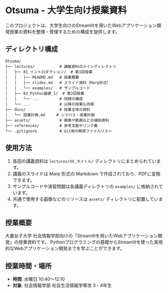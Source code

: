 # Otsuma - 大学生向け授業資料

このプロジェクトは、大学生向けのStreamlitを用いたWebアプリケーション開発授業の資料を整理・管理するための構成を提供します。

## ディレクトリ構成

```
Otsuma/
├── lectures/           # 講義資料のメインディレクトリ
│   ├── 01_イントロダクション/  # 第1回授業
│   │   ├── README.md   # 授業概要
│   │   ├── slides.md   # スライド資料（Marp形式）
│   │   └── examples/   # サンプルコード
│   ├── 02_Python基礎_1/  # 第2回授業
│   │   └── ...         # 同様の構成
│   └── ...             # 以降の授業も同様
├── docs/               # 授業全体の資料
│   └── 授業計画.md     # シラバス・授業計画
├── assets/             # 画像や動画などの補助資料
├── references/         # 参考文献やリンク集
└── .gitignore          # Git用の無視ファイルリスト
```

## 使用方法

1. 各回の講義資料は `lectures/XX_タイトル/` ディレクトリにまとめられています。
2. 講義のスライドは Marp 形式の Markdown で作成されており、PDFに変換できます。
3. サンプルコードや演習問題は各講義ディレクトリの `examples/` に格納されています。
4. 共通で使用する画像などのリソースは `assets/` ディレクトリに配置しています。

## 授業概要

大妻女子大学 社会情報学部向けの「Streamlitを用いたWebアプリケーション開発」の授業資料です。
Pythonプログラミングの基礎からStreamlitを使った実用的なWebアプリケーション開発までを学ぶことができます。

## 授業時間・場所

- **時間**: 水曜日 10:40～12:10
- **対象**: 社会情報学部 社会生活情報学専攻 3・4年生

